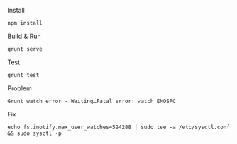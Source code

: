 Install
    
    npm install
    
Build & Run

    grunt serve

Test

    grunt test

Problem

    Grunt watch error - Waiting…Fatal error: watch ENOSPC

Fix

    echo fs.inotify.max_user_watches=524288 | sudo tee -a /etc/sysctl.conf && sudo sysctl -p
